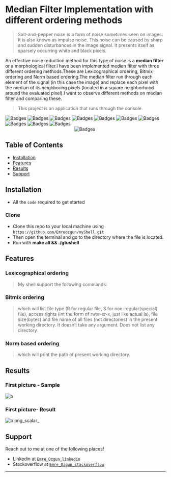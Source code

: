 
# Median Filter Implementation with different ordering methods

> Salt-and-pepper noise is a form of noise sometimes seen on images. It is also known as impulse noise. This noise can be caused by sharp and sudden disturbances in the image signal. It presents itself as sparsely occurring white and black pixels.

An effective noise reduction method for this type of noise is a **median filter** or a morphological filter.I have been implemented median filter with three different ordering methods.These are Lexicographical ordering, Bitmix ordering and Norm based ordering.The median filter run through each element of the signal (in this case the image) and replace each pixel with the median of its neighboring pixels (located in a square neighborhood around the evaluated pixel).I want to observe different methods on median filter and comparing these.

> This project is an application that runs through the console.

![Badges](https://img.shields.io/badge/linux-shell-green) 
![Badges](https://img.shields.io/badge/shell-commands-lightgrey)
![Badges](https://img.shields.io/badge/love-coding-black.svg)
![Badges](https://img.shields.io/badge/core-dumped-red)
![Badges](https://img.shields.io/badge/lsf-wc-yellow)
![Badges](https://img.shields.io/badge/build-passing-succes.svg)
![Badges](https://img.shields.io/badge/test-success-success.svg)
![Badges](https://img.shields.io/badge/computer-science-critical.svg)
![Badges](https://img.shields.io/badge/love-linux-yellow.svg)
![Badges](https://img.shields.io/badge/coding-life-red.svg)
&nbsp;&nbsp;&nbsp;&nbsp;&nbsp;&nbsp;&nbsp;&nbsp;&nbsp;&nbsp;&nbsp;&nbsp;&nbsp;&nbsp;&nbsp;&nbsp;&nbsp;&nbsp;&nbsp;&nbsp;&nbsp;&nbsp;&nbsp;&nbsp;&nbsp;&nbsp;&nbsp;&nbsp;&nbsp;&nbsp;&nbsp;&nbsp;&nbsp;&nbsp;&nbsp;&nbsp;&nbsp;&nbsp;&nbsp;&nbsp;&nbsp;&nbsp;&nbsp;
&nbsp;&nbsp;&nbsp;&nbsp;&nbsp;&nbsp;&nbsp;&nbsp;&nbsp;&nbsp;&nbsp;&nbsp;&nbsp;&nbsp;&nbsp;&nbsp;&nbsp;&nbsp;&nbsp;&nbsp;&nbsp;&nbsp;&nbsp;&nbsp;&nbsp;&nbsp;&nbsp;&nbsp;&nbsp;&nbsp;&nbsp;&nbsp;&nbsp;&nbsp;&nbsp;&nbsp;&nbsp;&nbsp;&nbsp;&nbsp;&nbsp;&nbsp;&nbsp;
&nbsp;&nbsp;&nbsp;&nbsp;&nbsp;&nbsp;&nbsp;&nbsp;&nbsp;&nbsp;
![Badges](https://img.shields.io/badge/open-source-blueviolet.svg)

## Table of Contents

- [Installation](#installation)
- [Features](#features)
- [Results](#results)
- [Support](#support)

## Installation

- All the `code` required to get started

### Clone

- Clone this repo to your local machine using `https://github.com/Emreozgun/myShell.git`
- Then open the terminal and go to the directory where the file is located.
- Run with **make all && ./gtushell** 


## Features
  ### Lexicographical ordering 
  >My shell support the following commands:
  ### Bitmix ordering
  >which will list file type (R for regular file, S for non-regular(special) file), access rights (int the
  form of rwxr-xr-x, just like actual ls), file size(bytes) and file name of all files (not directories) in
  the present working directory. It doesn’t take any argument. Does not list any directory.
  ### Norm based ordering
  > which will print the path of present working directory.


## Results 
 ### First picture - Sample
![b](https://user-images.githubusercontent.com/30092986/92998200-2a434900-f521-11ea-827b-17f296c15288.png)
 ### First picture- Result
![b png_scalar_](https://user-images.githubusercontent.com/30092986/92998079-7e99f900-f520-11ea-94b4-a1787292051e.png)
  
## Support

Reach out to me at one of the following places!

- Linkedin at <a href="https://www.linkedin.com/in/emre-ozgun" target="_blank">`Emre_Ozgun_linkedin`</a>
- Stackoverflow at <a href="https://stackoverflow.com/users/12690037/emre-ozgun" target="_blank">`Emre_Ozgun_stackoverflow`</a>

---
